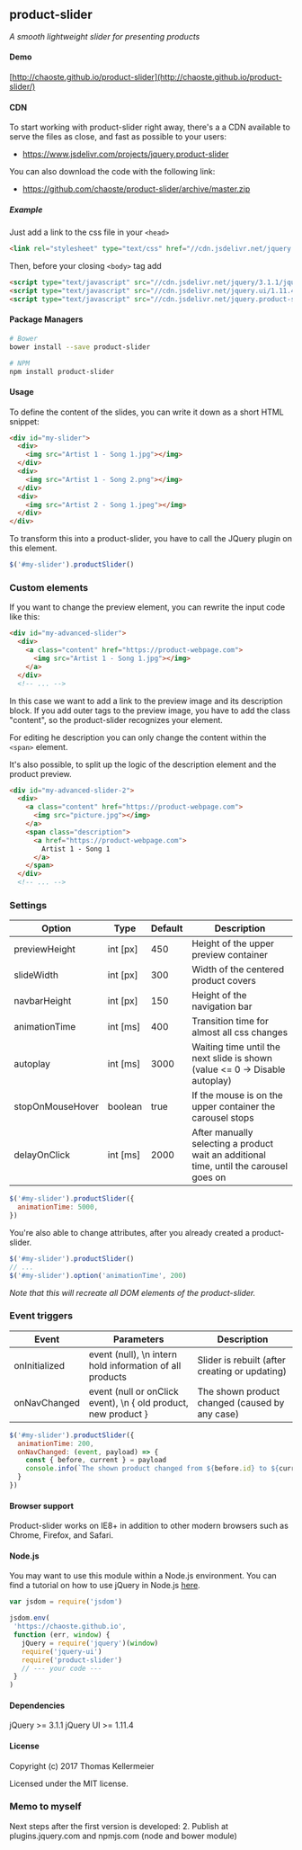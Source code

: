 product-slider
-------

[1]: <https://github.com/chaoste/product-slider>

_A smooth lightweight slider for presenting products_

#### Demo

[http://chaoste.github.io/product-slider](http://chaoste.github.io/product-slider/)

#### CDN

To start working with product-slider right away, there's a a CDN available
to serve the files as close, and fast as possible to your users:

- https://www.jsdelivr.com/projects/jquery.product-slider

You can also download the code with the following link:

- https://github.com/chaoste/product-slider/archive/master.zip

##### Example

Just add a link to the css file in your `<head>`

```html
<link rel="stylesheet" type="text/css" href="//cdn.jsdelivr.net/jquery.product-slider/0.1.0/product-slider.min.css"/>
```

Then, before your closing `<body>` tag add

```html
<script type="text/javascript" src="//cdn.jsdelivr.net/jquery/3.1.1/jquery.min.js"></script>
<script type="text/javascript" src="//cdn.jsdelivr.net/jquery.ui/1.11.4/jquery-ui.min.js"></script>
<script type="text/javascript" src="//cdn.jsdelivr.net/jquery.product-slider/0.1.0/product-slider.min.js"></script>
```

#### Package Managers

```sh
# Bower
bower install --save product-slider

# NPM
npm install product-slider
```

#### Usage

To define the content of the slides, you can write it down as a short HTML snippet:

```html
<div id="my-slider">
  <div>
    <img src="Artist 1 - Song 1.jpg"></img>
  </div>
  <div>
    <img src="Artist 1 - Song 2.png"></img>
  </div>
  <div>
    <img src="Artist 2 - Song 1.jpeg"></img>
  </div>
</div>
```

To transform this into a product-slider, you have to call the JQuery plugin on this element.

```javascript
$('#my-slider').productSlider()
```

### Custom elements

If you want to change the preview element, you can rewrite the input code like this:

```html
<div id="my-advanced-slider">
  <div>
    <a class="content" href="https://product-webpage.com">
      <img src="Artist 1 - Song 1.jpg"></img>
    </a>
  </div>
  <!-- ... -->
```

In this case we want to add a link to the preview image and its description block.
If you add outer tags to the preview image, you have to add the class "content", so
the product-slider recognizes your element.

For editing he description you can only change the content within the `<span>` element.

It's also possible, to split up the logic of the description element and the product preview.


```html
<div id="my-advanced-slider-2">
  <div>
    <a class="content" href="https://product-webpage.com">
      <img src="picture.jpg"></img>
    </a>
    <span class="description">
      <a href="https://product-webpage.com">
        Artist 1 - Song 1
      </a>
    </span>
  </div>
  <!-- ... -->
```

### Settings

Option | Type | Default | Description
------ | ---- | ------- | -----------
previewHeight | int [px] | 450 | Height of the upper preview container
slideWidth | int [px] | 300 | Width of the centered product covers
navbarHeight | int [px] | 150 | Height of the navigation bar
animationTime | int [ms] | 400 | Transition time for almost all css changes
autoplay | int [ms] | 3000 | Waiting time until the next slide is shown (value <= 0 -> Disable autoplay)
stopOnMouseHover | boolean | true | If the mouse is on the upper container the carousel stops
delayOnClick | int [ms] | 2000 | After manually selecting a product wait an additional time, until the carousel goes on

```javascript
$('#my-slider').productSlider({
  animationTime: 5000,
})
```

You're also able to change attributes, after you already created a product-slider.

```javascript
$('#my-slider').productSlider()
// ...
$('#my-slider').option('animationTime', 200)
```

_Note that this will recreate all DOM elements of the product-slider._


### Event triggers

Event | Parameters | Description
------ | ------- | -----------
onInitialized | event (null), \n intern hold information of all products | Slider is rebuilt (after creating or updating)
onNavChanged | event (null or onClick event), \n { old product, new product } | The shown product changed (caused by any case)

```javascript
$('#my-slider').productSlider({
  animationTime: 200,
  onNavChanged: (event, payload) => {
    const { before, current } = payload
    console.info(`The shown product changed from ${before.id} to ${current.id}`)
  }
})
```

#### Browser support

Product-slider works on IE8+ in addition to other modern browsers such as Chrome, Firefox, and Safari.

#### Node.js

You may want to use this module within a Node.js environment. You can find a tutorial on how to use jQuery in Node.js [here](http://quaintous.com/2015/07/31/jqery-node-mystery/).

```javascript
var jsdom = require('jsdom')

jsdom.env(
 'https://chaoste.github.io',
 function (err, window) {
   jQuery = require('jquery')(window)
   require('jquery-ui')
   require('product-slider')
   // --- your code ---
 }
)
```


#### Dependencies

jQuery >= 3.1.1
jQuery UI >= 1.11.4

#### License

Copyright (c) 2017 Thomas Kellermeier

Licensed under the MIT license.



### Memo to myself

Next steps after the first version is developed:
2. Publish at plugins.jquery.com and npmjs.com (node and bower module)
